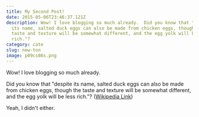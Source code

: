 ```yaml
---
title: My Second Post!
date: 2015-05-06T23:46:37.121Z
description: Wow! I love blogging so much already.  Did you know that "despite
  its name, salted duck eggs can also be made from chicken eggs, though the
  taste and texture will be somewhat different, and the egg yolk will be less
  rich."?
category: cate
slug: new-ton
image: p09cs86s.png
---
```


Wow! I love blogging so much already.

Did you know that "despite its name, salted duck eggs can also be made from
chicken eggs, though the taste and texture will be somewhat different, and the
egg yolk will be less rich."?
([Wikipedia Link](https://en.wikipedia.org/wiki/Salted_duck_egg))

Yeah, I didn't either.
